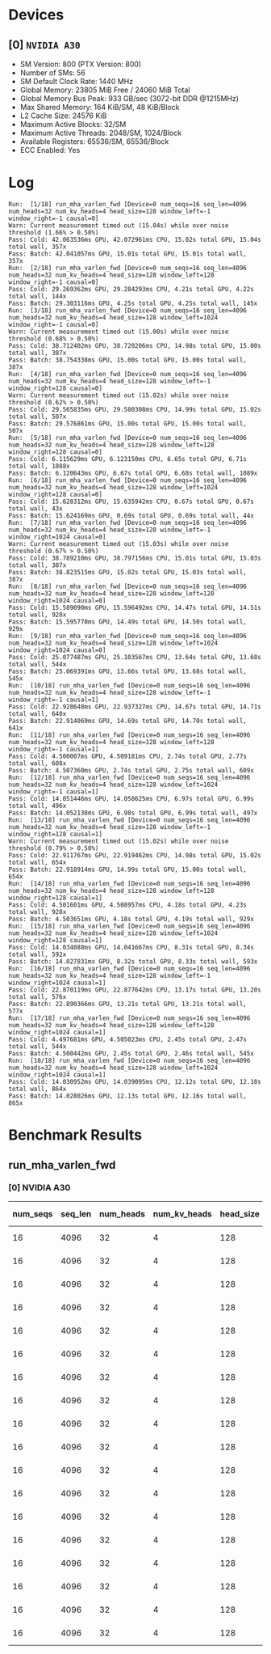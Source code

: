 # Devices

## [0] `NVIDIA A30`
* SM Version: 800 (PTX Version: 800)
* Number of SMs: 56
* SM Default Clock Rate: 1440 MHz
* Global Memory: 23805 MiB Free / 24060 MiB Total
* Global Memory Bus Peak: 933 GB/sec (3072-bit DDR @1215MHz)
* Max Shared Memory: 164 KiB/SM, 48 KiB/Block
* L2 Cache Size: 24576 KiB
* Maximum Active Blocks: 32/SM
* Maximum Active Threads: 2048/SM, 1024/Block
* Available Registers: 65536/SM, 65536/Block
* ECC Enabled: Yes

# Log

```
Run:  [1/18] run_mha_varlen_fwd [Device=0 num_seqs=16 seq_len=4096 num_heads=32 num_kv_heads=4 head_size=128 window_left=-1 window_right=-1 causal=0]
Warn: Current measurement timed out (15.04s) while over noise threshold (1.66% > 0.50%)
Pass: Cold: 42.063536ms GPU, 42.072961ms CPU, 15.02s total GPU, 15.04s total wall, 357x 
Pass: Batch: 42.041057ms GPU, 15.01s total GPU, 15.01s total wall, 357x
Run:  [2/18] run_mha_varlen_fwd [Device=0 num_seqs=16 seq_len=4096 num_heads=32 num_kv_heads=4 head_size=128 window_left=128 window_right=-1 causal=0]
Pass: Cold: 29.269362ms GPU, 29.284293ms CPU, 4.21s total GPU, 4.22s total wall, 144x 
Pass: Batch: 29.303116ms GPU, 4.25s total GPU, 4.25s total wall, 145x
Run:  [3/18] run_mha_varlen_fwd [Device=0 num_seqs=16 seq_len=4096 num_heads=32 num_kv_heads=4 head_size=128 window_left=1024 window_right=-1 causal=0]
Warn: Current measurement timed out (15.00s) while over noise threshold (0.68% > 0.50%)
Pass: Cold: 38.712402ms GPU, 38.720206ms CPU, 14.98s total GPU, 15.00s total wall, 387x 
Pass: Batch: 38.754338ms GPU, 15.00s total GPU, 15.00s total wall, 387x
Run:  [4/18] run_mha_varlen_fwd [Device=0 num_seqs=16 seq_len=4096 num_heads=32 num_kv_heads=4 head_size=128 window_left=-1 window_right=128 causal=0]
Warn: Current measurement timed out (15.02s) while over noise threshold (0.62% > 0.50%)
Pass: Cold: 29.565835ms GPU, 29.580308ms CPU, 14.99s total GPU, 15.02s total wall, 507x 
Pass: Batch: 29.576861ms GPU, 15.00s total GPU, 15.00s total wall, 507x
Run:  [5/18] run_mha_varlen_fwd [Device=0 num_seqs=16 seq_len=4096 num_heads=32 num_kv_heads=4 head_size=128 window_left=128 window_right=128 causal=0]
Pass: Cold: 6.115629ms GPU, 6.123150ms CPU, 6.65s total GPU, 6.71s total wall, 1088x 
Pass: Batch: 6.120643ms GPU, 6.67s total GPU, 6.68s total wall, 1089x
Run:  [6/18] run_mha_varlen_fwd [Device=0 num_seqs=16 seq_len=4096 num_heads=32 num_kv_heads=4 head_size=128 window_left=1024 window_right=128 causal=0]
Pass: Cold: 15.628312ms GPU, 15.635942ms CPU, 0.67s total GPU, 0.67s total wall, 43x 
Pass: Batch: 15.624169ms GPU, 0.69s total GPU, 0.69s total wall, 44x
Run:  [7/18] run_mha_varlen_fwd [Device=0 num_seqs=16 seq_len=4096 num_heads=32 num_kv_heads=4 head_size=128 window_left=-1 window_right=1024 causal=0]
Warn: Current measurement timed out (15.03s) while over noise threshold (0.67% > 0.50%)
Pass: Cold: 38.789210ms GPU, 38.797156ms CPU, 15.01s total GPU, 15.03s total wall, 387x 
Pass: Batch: 38.823515ms GPU, 15.02s total GPU, 15.03s total wall, 387x
Run:  [8/18] run_mha_varlen_fwd [Device=0 num_seqs=16 seq_len=4096 num_heads=32 num_kv_heads=4 head_size=128 window_left=128 window_right=1024 causal=0]
Pass: Cold: 15.589090ms GPU, 15.596492ms CPU, 14.47s total GPU, 14.51s total wall, 928x 
Pass: Batch: 15.595770ms GPU, 14.49s total GPU, 14.50s total wall, 929x
Run:  [9/18] run_mha_varlen_fwd [Device=0 num_seqs=16 seq_len=4096 num_heads=32 num_kv_heads=4 head_size=128 window_left=1024 window_right=1024 causal=0]
Pass: Cold: 25.077487ms GPU, 25.103567ms CPU, 13.64s total GPU, 13.68s total wall, 544x 
Pass: Batch: 25.069391ms GPU, 13.66s total GPU, 13.68s total wall, 545x
Run:  [10/18] run_mha_varlen_fwd [Device=0 num_seqs=16 seq_len=4096 num_heads=32 num_kv_heads=4 head_size=128 window_left=-1 window_right=-1 causal=1]
Pass: Cold: 22.928648ms GPU, 22.937327ms CPU, 14.67s total GPU, 14.71s total wall, 640x 
Pass: Batch: 22.914069ms GPU, 14.69s total GPU, 14.70s total wall, 641x
Run:  [11/18] run_mha_varlen_fwd [Device=0 num_seqs=16 seq_len=4096 num_heads=32 num_kv_heads=4 head_size=128 window_left=128 window_right=-1 causal=1]
Pass: Cold: 4.500007ms GPU, 4.509181ms CPU, 2.74s total GPU, 2.77s total wall, 608x 
Pass: Batch: 4.507360ms GPU, 2.74s total GPU, 2.75s total wall, 609x
Run:  [12/18] run_mha_varlen_fwd [Device=0 num_seqs=16 seq_len=4096 num_heads=32 num_kv_heads=4 head_size=128 window_left=1024 window_right=-1 causal=1]
Pass: Cold: 14.051446ms GPU, 14.058625ms CPU, 6.97s total GPU, 6.99s total wall, 496x 
Pass: Batch: 14.052138ms GPU, 6.98s total GPU, 6.99s total wall, 497x
Run:  [13/18] run_mha_varlen_fwd [Device=0 num_seqs=16 seq_len=4096 num_heads=32 num_kv_heads=4 head_size=128 window_left=-1 window_right=128 causal=1]
Warn: Current measurement timed out (15.02s) while over noise threshold (0.79% > 0.50%)
Pass: Cold: 22.911767ms GPU, 22.919462ms CPU, 14.98s total GPU, 15.02s total wall, 654x 
Pass: Batch: 22.918914ms GPU, 14.99s total GPU, 15.00s total wall, 654x
Run:  [14/18] run_mha_varlen_fwd [Device=0 num_seqs=16 seq_len=4096 num_heads=32 num_kv_heads=4 head_size=128 window_left=128 window_right=128 causal=1]
Pass: Cold: 4.501601ms GPU, 4.508957ms CPU, 4.18s total GPU, 4.23s total wall, 928x 
Pass: Batch: 4.503651ms GPU, 4.18s total GPU, 4.19s total wall, 929x
Run:  [15/18] run_mha_varlen_fwd [Device=0 num_seqs=16 seq_len=4096 num_heads=32 num_kv_heads=4 head_size=128 window_left=1024 window_right=128 causal=1]
Pass: Cold: 14.034088ms GPU, 14.041667ms CPU, 8.31s total GPU, 8.34s total wall, 592x 
Pass: Batch: 14.027831ms GPU, 8.32s total GPU, 8.33s total wall, 593x
Run:  [16/18] run_mha_varlen_fwd [Device=0 num_seqs=16 seq_len=4096 num_heads=32 num_kv_heads=4 head_size=128 window_left=-1 window_right=1024 causal=1]
Pass: Cold: 22.870119ms GPU, 22.877642ms CPU, 13.17s total GPU, 13.20s total wall, 576x 
Pass: Batch: 22.890366ms GPU, 13.21s total GPU, 13.21s total wall, 577x
Run:  [17/18] run_mha_varlen_fwd [Device=0 num_seqs=16 seq_len=4096 num_heads=32 num_kv_heads=4 head_size=128 window_left=128 window_right=1024 causal=1]
Pass: Cold: 4.497681ms GPU, 4.505023ms CPU, 2.45s total GPU, 2.47s total wall, 544x 
Pass: Batch: 4.500442ms GPU, 2.45s total GPU, 2.46s total wall, 545x
Run:  [18/18] run_mha_varlen_fwd [Device=0 num_seqs=16 seq_len=4096 num_heads=32 num_kv_heads=4 head_size=128 window_left=1024 window_right=1024 causal=1]
Pass: Cold: 14.030952ms GPU, 14.039095ms CPU, 12.12s total GPU, 12.18s total wall, 864x 
Pass: Batch: 14.028026ms GPU, 12.13s total GPU, 12.16s total wall, 865x
```

# Benchmark Results

## run_mha_varlen_fwd

### [0] NVIDIA A30

| num_seqs | seq_len | num_heads | num_kv_heads | head_size | window_left | window_right | causal |  Q Tensor   |  K Tensor  |  V Tensor  |   Output    | Tokens |  Est. FLOPS   | Memory Usage | Samples | CPU Time  | Noise | GPU Time  | Noise | Elem/s  | GlobalMem BW | BWUtil | Samples | Batch GPU |
|----------|---------|-----------|--------------|-----------|-------------|--------------|--------|-------------|------------|------------|-------------|--------|---------------|--------------|---------|-----------|-------|-----------|-------|---------|--------------|--------|---------|-----------|
|       16 |    4096 |        32 |            4 |       128 |          -1 |           -1 |      0 | 512.000 MiB | 64.000 MiB | 64.000 MiB | 512.000 MiB |  65536 | 2199023255552 |         1152 |    357x | 42.073 ms | 1.66% | 42.064 ms | 1.66% |  1.558M |  28.717 GB/s |  3.08% |    357x | 42.041 ms |
|       16 |    4096 |        32 |            4 |       128 |         128 |           -1 |      0 | 512.000 MiB | 64.000 MiB | 64.000 MiB | 512.000 MiB |  65536 | 2199023255552 |         1152 |    144x | 29.284 ms | 0.64% | 29.269 ms | 0.61% |  2.239M |  41.270 GB/s |  4.42% |    145x | 29.303 ms |
|       16 |    4096 |        32 |            4 |       128 |        1024 |           -1 |      0 | 512.000 MiB | 64.000 MiB | 64.000 MiB | 512.000 MiB |  65536 | 2199023255552 |         1152 |    387x | 38.720 ms | 0.68% | 38.712 ms | 0.68% |  1.693M |  31.203 GB/s |  3.34% |    387x | 38.754 ms |
|       16 |    4096 |        32 |            4 |       128 |          -1 |          128 |      0 | 512.000 MiB | 64.000 MiB | 64.000 MiB | 512.000 MiB |  65536 | 2199023255552 |         1152 |    507x | 29.580 ms | 0.80% | 29.566 ms | 0.62% |  2.217M |  40.857 GB/s |  4.38% |    507x | 29.577 ms |
|       16 |    4096 |        32 |            4 |       128 |         128 |          128 |      0 | 512.000 MiB | 64.000 MiB | 64.000 MiB | 512.000 MiB |  65536 | 2199023255552 |         1152 |   1088x |  6.123 ms | 0.79% |  6.116 ms | 0.78% | 10.716M | 197.520 GB/s | 21.17% |   1089x |  6.121 ms |
|       16 |    4096 |        32 |            4 |       128 |        1024 |          128 |      0 | 512.000 MiB | 64.000 MiB | 64.000 MiB | 512.000 MiB |  65536 | 2199023255552 |         1152 |     43x | 15.636 ms | 0.50% | 15.628 ms | 0.50% |  4.193M |  77.293 GB/s |  8.28% |     44x | 15.624 ms |
|       16 |    4096 |        32 |            4 |       128 |          -1 |         1024 |      0 | 512.000 MiB | 64.000 MiB | 64.000 MiB | 512.000 MiB |  65536 | 2199023255552 |         1152 |    387x | 38.797 ms | 0.67% | 38.789 ms | 0.67% |  1.690M |  31.142 GB/s |  3.34% |    387x | 38.824 ms |
|       16 |    4096 |        32 |            4 |       128 |         128 |         1024 |      0 | 512.000 MiB | 64.000 MiB | 64.000 MiB | 512.000 MiB |  65536 | 2199023255552 |         1152 |    928x | 15.596 ms | 0.56% | 15.589 ms | 0.56% |  4.204M |  77.487 GB/s |  8.30% |    929x | 15.596 ms |
|       16 |    4096 |        32 |            4 |       128 |        1024 |         1024 |      0 | 512.000 MiB | 64.000 MiB | 64.000 MiB | 512.000 MiB |  65536 | 2199023255552 |         1152 |    544x | 25.104 ms | 1.28% | 25.077 ms | 0.67% |  2.613M |  48.169 GB/s |  5.16% |    545x | 25.069 ms |
|       16 |    4096 |        32 |            4 |       128 |          -1 |           -1 |      1 | 512.000 MiB | 64.000 MiB | 64.000 MiB | 512.000 MiB |  65536 | 2199023255552 |         1152 |    640x | 22.937 ms | 0.76% | 22.929 ms | 0.76% |  2.858M |  52.683 GB/s |  5.65% |    641x | 22.914 ms |
|       16 |    4096 |        32 |            4 |       128 |         128 |           -1 |      1 | 512.000 MiB | 64.000 MiB | 64.000 MiB | 512.000 MiB |  65536 | 2199023255552 |         1152 |    608x |  4.509 ms | 1.28% |  4.500 ms | 0.64% | 14.564M | 268.435 GB/s | 28.77% |    609x |  4.507 ms |
|       16 |    4096 |        32 |            4 |       128 |        1024 |           -1 |      1 | 512.000 MiB | 64.000 MiB | 64.000 MiB | 512.000 MiB |  65536 | 2199023255552 |         1152 |    496x | 14.059 ms | 0.59% | 14.051 ms | 0.59% |  4.664M |  85.967 GB/s |  9.21% |    497x | 14.052 ms |
|       16 |    4096 |        32 |            4 |       128 |          -1 |          128 |      1 | 512.000 MiB | 64.000 MiB | 64.000 MiB | 512.000 MiB |  65536 | 2199023255552 |         1152 |    654x | 22.919 ms | 0.79% | 22.912 ms | 0.79% |  2.860M |  52.722 GB/s |  5.65% |    654x | 22.919 ms |
|       16 |    4096 |        32 |            4 |       128 |         128 |          128 |      1 | 512.000 MiB | 64.000 MiB | 64.000 MiB | 512.000 MiB |  65536 | 2199023255552 |         1152 |    928x |  4.509 ms | 0.70% |  4.502 ms | 0.68% | 14.558M | 268.340 GB/s | 28.76% |    929x |  4.504 ms |
|       16 |    4096 |        32 |            4 |       128 |        1024 |          128 |      1 | 512.000 MiB | 64.000 MiB | 64.000 MiB | 512.000 MiB |  65536 | 2199023255552 |         1152 |    592x | 14.042 ms | 0.62% | 14.034 ms | 0.61% |  4.670M |  86.073 GB/s |  9.22% |    593x | 14.028 ms |
|       16 |    4096 |        32 |            4 |       128 |          -1 |         1024 |      1 | 512.000 MiB | 64.000 MiB | 64.000 MiB | 512.000 MiB |  65536 | 2199023255552 |         1152 |    576x | 22.878 ms | 0.71% | 22.870 ms | 0.70% |  2.866M |  52.818 GB/s |  5.66% |    577x | 22.890 ms |
|       16 |    4096 |        32 |            4 |       128 |         128 |         1024 |      1 | 512.000 MiB | 64.000 MiB | 64.000 MiB | 512.000 MiB |  65536 | 2199023255552 |         1152 |    544x |  4.505 ms | 0.62% |  4.498 ms | 0.60% | 14.571M | 268.574 GB/s | 28.78% |    545x |  4.500 ms |
|       16 |    4096 |        32 |            4 |       128 |        1024 |         1024 |      1 | 512.000 MiB | 64.000 MiB | 64.000 MiB | 512.000 MiB |  65536 | 2199023255552 |         1152 |    864x | 14.039 ms | 0.67% | 14.031 ms | 0.65% |  4.671M |  86.092 GB/s |  9.23% |    865x | 14.028 ms |
